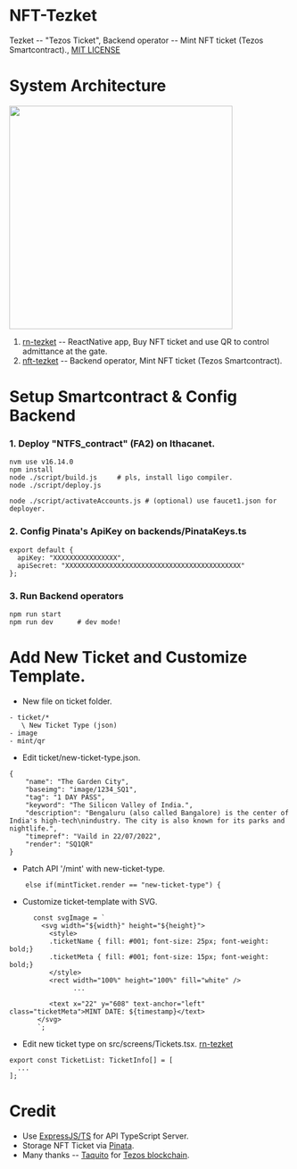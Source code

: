 # NFT-Tezket

Tezket -- "Tezos Ticket", Backend operator -- Mint NFT ticket (Tezos Smartcontract)., [MIT LICENSE](https://github.com/ubinix-warun/rn-tezket/blob/master/LICENSE)

# System Architecture

<img src="https://user-images.githubusercontent.com/3756229/175788708-b82f53d9-f455-4986-9e5c-b967d8d4876c.png" height="400">

1. [rn-tezket](https://github.com/ubinix-warun/rn-tezket) -- ReactNative app, Buy NFT ticket and use QR to control admittance at the gate.
2. [nft-tezket](https://github.com/ubinix-warun/nft-tezket) -- Backend operator, Mint NFT ticket (Tezos Smartcontract).


# Setup Smartcontract & Config Backend

### 1. Deploy "NTFS_contract" (FA2) on Ithacanet.

```
nvm use v16.14.0
npm install
node ./script/build.js     # pls, install ligo compiler.
node ./script/deploy.js

node ./script/activateAccounts.js # (optional) use faucet1.json for deployer.

```

### 2. Config Pinata's ApiKey on backends/PinataKeys.ts
```
export default {
  apiKey: "XXXXXXXXXXXXXXXX",
  apiSecret: "XXXXXXXXXXXXXXXXXXXXXXXXXXXXXXXXXXXXXXXXXXXX"
};
```

### 3. Run Backend operators
```
npm run start
npm run dev      # dev mode!
```

# Add New Ticket and Customize Template.

* New file on ticket folder.

```
- ticket/*
   \ New Ticket Type (json) 
- image
- mint/qr
```

* Edit ticket/new-ticket-type.json.

```
{
    "name": "The Garden City",
    "baseimg": "image/1234_SQ1",
    "tag": "1 DAY PASS",
    "keyword": "The Silicon Valley of India.",
    "description": "Bengaluru (also called Bangalore) is the center of India's high-tech\nindustry. The city is also known for its parks and nightlife.",
    "timepref": "Vaild in 22/07/2022",
    "render": "SQ1QR"
}
```

* Patch API '/mint' with new-ticket-type.
```
    else if(mintTicket.render == "new-ticket-type") {

```

* Customize ticket-template with SVG.

```
      const svgImage = `
        <svg width="${width}" height="${height}">
          <style>
          .ticketName { fill: #001; font-size: 25px; font-weight: bold;}
          .ticketMeta { fill: #001; font-size: 15px; font-weight: bold;}
          </style>
          <rect width="100%" height="100%" fill="white" />
                ...
                
          <text x="22" y="608" text-anchor="left" class="ticketMeta">MINT DATE: ${timestamp}</text>
       </svg>
       `;
```

* Edit new ticket type on src/screens/Tickets.tsx. [rn-tezket](https://github.com/ubinix-warun/rn-tezket)

```
export const TicketList: TicketInfo[] = [
  ...
];
```

# Credit

* Use [ExpressJS/TS](https://expressjs.com/) for API TypeScript Server.
* Storage NFT Ticket via [Pinata](https://www.pinata.cloud/).
* Many thanks -- [Taquito](https://github.com/ecadlabs/taquito) for [Tezos blockchain](https://tezos.com/).

